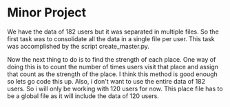 # Minor Project
We have the data of 182 users but it was separated in multiple files. So the first task was to consolidate all the data 
in a single file per user. This task was accomplished by the script create_master.py.
  
Now the next thing to do is to find the strength of each place. One way of doing this is to count the number of times
users visit that place and assign that count as the strength of the place. I think this method is good enough so lets 
go code this up. Also, i don't want to use the entire data of 182 users. So i will only be working with 120 users for now.
This place file has to be a global file as it will include the data of 120 users.